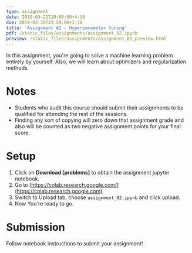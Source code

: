 ```yaml
---
type: assignment
date: 2019-03-21T20:00:00+4:30
due: 2019-03-30T23:59:00+3:30
title: 'Assignment #2 - Hyperparameter tuning'
pdf: /static_files/assignments/assignment_02.ipynb
preview: /static_files/assignments/assignment_02_preview.html
---
```

In this assignment, you're going to solve a machine learning problem entirely by yourself. Also, we will learn about optimizers and regularization methods.

# Notes
- Students who audit this course should submit their assignments to be qualified for attending the rest of the sessions.
- Finding any sort of copying will zero down that assignment grade and also will be counted as two negative assignment points for your final score.

# Setup
1. Click on **Download [problems]** to obtain the assignment jupyter notebook.
2. Go to [https://colab.research.google.com/](https://colab.research.google.com).
3. Switch to Upload tab, choose `assignment_02.ipynb` and click upload.
4. Now You're ready to go.


# Submission
Follow notebook instructions to submit your assignment!